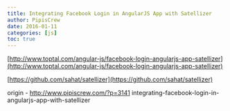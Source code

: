 ```yaml
---
title: Integrating Facebook Login in AngularJS App with Satellizer
author: PipisCrew
date: 2016-01-11
categories: [js]
toc: true
---
```


[http://www.toptal.com/angular-js/facebook-login-angularjs-app-satellizer](http://www.toptal.com/angular-js/facebook-login-angularjs-app-satellizer)

[https://github.com/sahat/satellizer](https://github.com/sahat/satellizer)

origin - http://www.pipiscrew.com/?p=3141 integrating-facebook-login-in-angularjs-app-with-satellizer